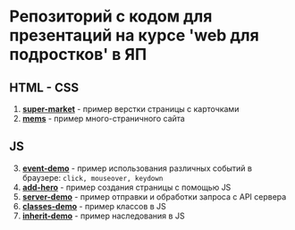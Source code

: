 # Репозиторий c кодом для презентаций на курсе 'web для подростков' в ЯП

## HTML - CSS

1. <b>[super-market](./super-market)</b> - пример верстки страницы с карточками
2. <b>[mems](./mems)</b> - пример много-страничного сайта

## JS

3. <b>[event-demo](./event-demo)</b> - пример использования различных событий в браузере: `click, mouseover, keydown`
4. <b>[add-hero](./add-hero)</b> - пример создания страницы с помощью JS
5. <b>[server-demo](./server-demo)</b> - пример отправки и обработки запроса с API сервера
6. <b>[classes-demo](./classes-demo)</b> - пример классов в JS
7. <b>[inherit-demo](./inherit-demo)</b> - пример наследования в JS